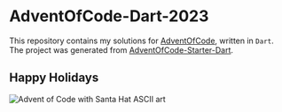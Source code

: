 # AdventOfCode-Dart-2023

This repository contains my solutions for [AdventOfCode](https://adventofcode.com/2023), written in `Dart`.
The project was generated from [AdventOfCode-Starter-Dart](https://github.com/S-ecki/AdventOfCode-Starter-Dart).

## Happy Holidays

![Advent of Code with Santa Hat ASCII art](https://blogs.sap.com/wp-content/uploads/2020/11/EkaoQQTXEAMA4BN.jpg)
